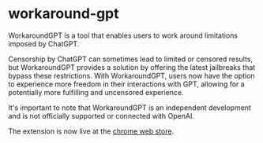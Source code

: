 # workaround-gpt

WorkaroundGPT is a tool that enables users to work around limitations imposed by ChatGPT.

Censorship by ChatGPT can sometimes lead to limited or censored results, but WorkaroundGPT provides a solution by offering the latest jailbreaks that bypass these restrictions. With WorkaroundGPT, users now have the option to experience more freedom in their interactions with GPT, allowing for a potentially more fulfilling and uncensored experience.

It's important to note that WorkaroundGPT is an independent development and is not officially supported or connected with OpenAI.

The extension is now live at the [chrome web store](https://chrome.google.com/webstore/detail/chatgpt-workaround/kjmilhjddfcglldchbplpcjaiipngdbf?hl=en&authuser=0).